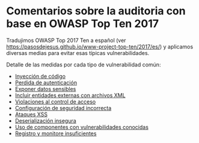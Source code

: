 # Comentarios sobre la auditoria con base en OWASP Top Ten 2017

Tradujimos OWASP Top 2017 Ten a español (ver <https://pasosdejesus.github.io/www-project-top-ten/2017/es/>) y 
aplicamos diversas medias para evitar esas típicas vulnerabilidades.  

Detalle de las medidas por cada tipo de vulnerabilidad común:
* [Inyección de código](a1_inyeccion.md)
* [Perdida de autenticación](a2_perdida_de_autenticacion.md)
* [Exponer datos sensibles](a3_exposicion_de_datos_sensibles.md)
* [Incluir entidades externas con archivos XML](a4_entidades_externas_xml.md)
* [Violaciones al control de acceso](a5_perdida_del_control_de_acceso.md)
* [Configuración de seguridad incorrecta](a6_configuracion_de_seguridad_incorrecta.md)
* [Ataques XSS](a7_secuencias_de_comandos_en_sitios_cruzados_xss.md)
* [Deserialización insegura](a8_deserializacion_insegura.md)
* [Uso de componentes con vulnerabilidades conocidas](a9_uso_de_componentes_con_vulnerabilidades_conocidas.md)
* [Registro y monitore insuficientes](a10_registro_y_monitoreo_insuficientes.md)
